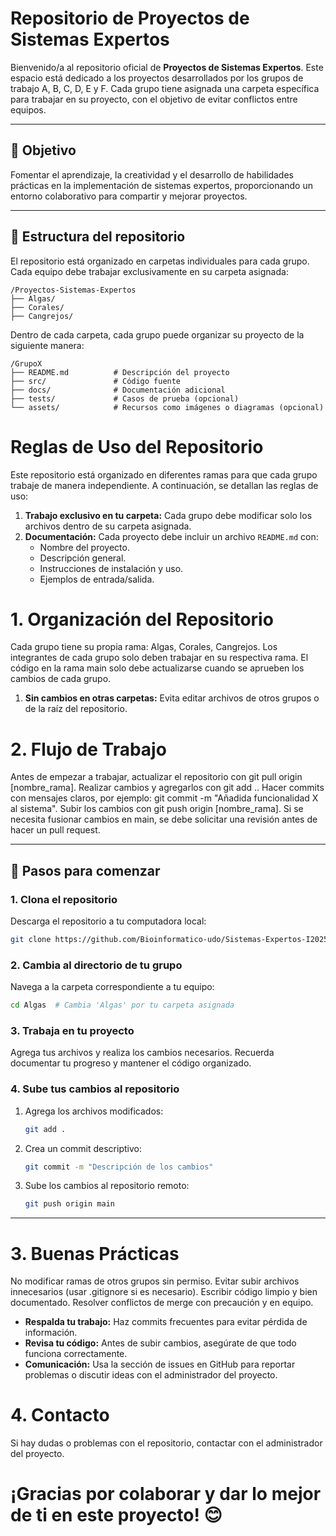 # Repositorio de Proyectos de Sistemas Expertos

Bienvenido/a al repositorio oficial de **Proyectos de Sistemas Expertos**. Este espacio está dedicado a los proyectos desarrollados por los grupos de trabajo A, B, C, D, E y F. Cada grupo tiene asignada una carpeta específica para trabajar en su proyecto, con el objetivo de evitar conflictos entre equipos.

---

## 🚀 Objetivo

Fomentar el aprendizaje, la creatividad y el desarrollo de habilidades prácticas en la implementación de sistemas expertos, proporcionando un entorno colaborativo para compartir y mejorar proyectos.

---


## 📂 Estructura del repositorio

El repositorio está organizado en carpetas individuales para cada grupo. Cada equipo debe trabajar exclusivamente en su carpeta asignada:

```
/Proyectos-Sistemas-Expertos
├── Algas/
├── Corales/
├── Cangrejos/
```

Dentro de cada carpeta, cada grupo puede organizar su proyecto de la siguiente manera:

```
/GrupoX
├── README.md          # Descripción del proyecto
├── src/               # Código fuente
├── docs/              # Documentación adicional
├── tests/             # Casos de prueba (opcional)
└── assets/            # Recursos como imágenes o diagramas (opcional)
```

# Reglas de Uso del Repositorio

Este repositorio está organizado en diferentes ramas para que cada grupo trabaje de manera independiente. A continuación, se detallan las reglas de uso:

1. **Trabajo exclusivo en tu carpeta:** Cada grupo debe modificar solo los archivos dentro de su carpeta asignada.
2. **Documentación:** Cada proyecto debe incluir un archivo `README.md` con:
   - Nombre del proyecto.
   - Descripción general.
   - Instrucciones de instalación y uso.
   - Ejemplos de entrada/salida.

# 1. Organización del Repositorio

Cada grupo tiene su propia rama: Algas, Corales, Cangrejos.
Los integrantes de cada grupo solo deben trabajar en su respectiva rama.
El código en la rama main solo debe actualizarse cuando se aprueben los cambios de cada grupo.

1. **Sin cambios en otras carpetas:** Evita editar archivos de otros grupos o de la raíz del repositorio.

# 2. Flujo de Trabajo

Antes de empezar a trabajar, actualizar el repositorio con git pull origin [nombre_rama].
Realizar cambios y agregarlos con git add ..
Hacer commits con mensajes claros, por ejemplo: git commit -m "Añadida funcionalidad X al sistema".
Subir los cambios con git push origin [nombre_rama].
Si se necesita fusionar cambios en main, se debe solicitar una revisión antes de hacer un pull request.

---

## 🚀 Pasos para comenzar

### 1. Clona el repositorio
Descarga el repositorio a tu computadora local:
```bash
git clone https://github.com/Bioinformatico-udo/Sistemas-Expertos-I2025.git
```

### 2. Cambia al directorio de tu grupo
Navega a la carpeta correspondiente a tu equipo:
```bash
cd Algas  # Cambia 'Algas' por tu carpeta asignada
```

### 3. Trabaja en tu proyecto
Agrega tus archivos y realiza los cambios necesarios. Recuerda documentar tu progreso y mantener el código organizado.

### 4. Sube tus cambios al repositorio
1. Agrega los archivos modificados:
   ```bash
   git add .
   ```
2. Crea un commit descriptivo:
   ```bash
   git commit -m "Descripción de los cambios"
   ```
3. Sube los cambios al repositorio remoto:
   ```bash
   git push origin main
   ```

---

# 3. Buenas Prácticas

No modificar ramas de otros grupos sin permiso.
Evitar subir archivos innecesarios (usar .gitignore si es necesario).
Escribir código limpio y bien documentado.
Resolver conflictos de merge con precaución y en equipo.

- **Respalda tu trabajo:** Haz commits frecuentes para evitar pérdida de información.
- **Revisa tu código:** Antes de subir cambios, asegúrate de que todo funciona correctamente.
- **Comunicación:** Usa la sección de issues en GitHub para reportar problemas o discutir ideas con el administrador del proyecto.

# 4. Contacto

Si hay dudas o problemas con el repositorio, contactar con el administrador del proyecto.

# ¡Gracias por colaborar y dar lo mejor de ti en este proyecto! 😊
